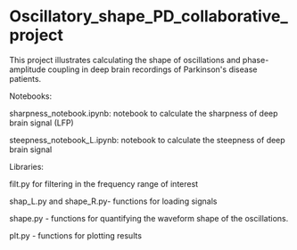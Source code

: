 # Oscillatory_shape_PD_collaborative_project

This project illustrates calculating the shape of oscillations and phase-amplitude coupling in deep brain recordings of Parkinson's disease patients. 

Notebooks: 

sharpness_notebook.ipynb: notebook to calculate the sharpness of deep brain signal (LFP)

steepness_notebook_L.ipynb: notebook to calculate the steepness of deep brain signal 



Libraries: 

filt.py for filtering in the frequency range of interest

shap_L.py and shape_R.py- functions for loading signals

shape.py - functions for quantifying the waveform shape of the oscillations. 

plt.py - functions for plotting results


